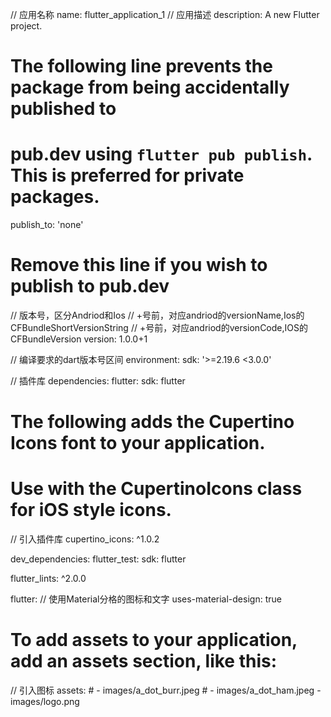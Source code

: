 // 应用名称
name: flutter_application_1
// 应用描述
description: A new Flutter project.
# The following line prevents the package from being accidentally published to
# pub.dev using `flutter pub publish`. This is preferred for private packages.
publish_to: 'none' 
# Remove this line if you wish to publish to pub.dev

// 版本号，区分Andriod和Ios
// +号前，对应andriod的versionName,Ios的CFBundleShortVersionString
// +号前，对应andriod的versionCode,IOS的CFBundleVersion
version: 1.0.0+1

// 编译要求的dart版本号区间
environment:
  sdk: '>=2.19.6 <3.0.0'

// 插件库
dependencies:
  flutter:
    sdk: flutter


  # The following adds the Cupertino Icons font to your application.
  # Use with the CupertinoIcons class for iOS style icons.
  // 引入插件库
  cupertino_icons: ^1.0.2

dev_dependencies:
  flutter_test:
    sdk: flutter

  flutter_lints: ^2.0.0

flutter:
// 使用Material分格的图标和文字
  uses-material-design: true

  # To add assets to your application, add an assets section, like this:
  // 引入图标
  assets:
    # - images/a_dot_burr.jpeg
    # - images/a_dot_ham.jpeg
     - images/logo.png


